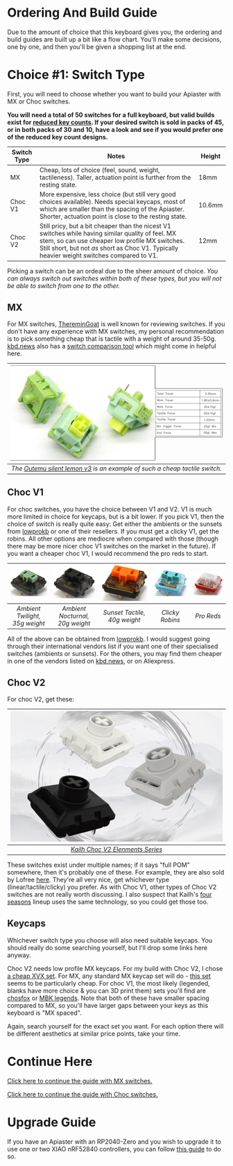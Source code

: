 # Ordering And Build Guide

Due to the amount of choice that this keyboard gives you, the ordering and build guides are built up a bit like a flow chart. You'll make some decisions, one by one, and then you'll be given a shopping list at the end.

# Choice #1: Switch Type

First, you will need to choose whether you want to build your Apiaster with MX or Choc switches. 

**You will need a total of 50 switches for a full keyboard, but valid builds exist for [reduced key counts](). If your desired switch is sold in packs of 45, or in both packs of 30 and 10, have a look and see if you would prefer one of the reduced key count designs.**

| Switch Type | Notes | Height |
|----|---- |----|
| MX | Cheap, lots of choice (feel, sound, weight, tactileness). Taller, actuation point is further from the resting state. |18mm |
| Choc V1| More expensive, less choice (but still very good choices available). Needs special keycaps, most of which are smaller than the spacing of the Apiaster. Shorter, actuation point is close to the resting state. | 10.6mm |
| Choc V2| Still pricy, but a bit cheaper than the nicest V1 switches while having similar quality of feel. MX stem, so can use cheaper low profile MX switches. Still short, but not *as* short as Choc V1. Typically heavier weight switches compared to V1. | 12mm |

Picking a switch can be an ordeal due to the sheer amount of choice. *You can always switch out switches within both of these types, but you will not be able to switch from one to the other.*

## MX
For MX switches, [ThereminGoat](https://github.com/ThereminGoat/switch-scores) is well known for reviewing switches. If you don't have any experience with MX switches, my personal recommendation is to pick something cheap that is tactile with a weight of around 35-50g. [kbd.news](https://kbd.news/) also has a [switch comparison tool](https://kbd.news/switch/MX-5-pins) which might come in helpful here.

|![Outemu Silent Lemon](../images/ordering-guide/outemu-silent-lemon.png)| 
|:--:| 
| *The [Outemu silent lemon v3](https://www.aliexpress.com/item/1005007140434837.html) is an example of such a cheap tactile switch.* |

## Choc V1
For choc switches, you have the choice between V1 and V2. V1 is much more limited in choice for keycaps, but is a bit lower. If you pick V1, then the choice of switch is really quite easy: Get either the ambients or the sunsets from [lowprokb](https://lowprokb.ca/collections/switches) or one of their resellers. If you must get a clicky V1, get the robins. All other options are mediocre when compared with those (though there may be more nicer choc V1 switches on the market in the future). If you want a cheaper choc V1, I would recommend the pro reds to start.

|![Twilight](../images/ordering-guide/twilight.png) |![Nocturnal](../images/ordering-guide/nocturnal.png) |![Sunset](../images/ordering-guide/sunset.png) |![Robin](../images/ordering-guide/robin.png) |![Pro Red](../images/ordering-guide/pro-red.png) |
| :--: | :--: | :--: | :--: | :--: | 
| *Ambient Twilight, 35g weight* | *Ambient Nocturnal, 20g weight* | *Sunset Tactile, 40g weight* | *Clicky Robins* |*Pro Reds* |

All of the above can be obtained from [lowprokb](https://lowprokb.ca/collections/switches). I would suggest going through their international vendors list if you want one of their specialised switches (ambients or sunsets). For the others, you may find them cheaper in one of the vendors listed on [kbd.news](https://kbd.news/vendors/switch), or on Aliexpress.

## Choc V2

For choc V2, get these:

|![Kailh Choc V2 Elenments Series](../images/ordering-guide/elenments.png)| 
|:--:| 
| *[Kailh Choc V2 Elenments Series](https://www.aliexpress.us/item/3256807071072267.html)* |

These switches exist under multiple names; if it says "full POM" somewhere, then it's probably one of these. For example, they are also sold by Lofree [here](https://www.lofree.co/collections/switches). They're all very nice, get whichever type (linear/tactile/clicky) you prefer. As with Choc V1, other types of Choc V2 switches are not really worth discussing. I also suspect that Kailh's [four seasons](https://www.aliexpress.us/item/3256807506486516.html) lineup uses the same technology, so you could get those too.

## Keycaps

Whichever switch type you choose will also need suitable keycaps. You should really do some searching yourself, but I'll drop some links here anyway.

 Choc V2 needs low profile MX keycaps. For my build with Choc V2, I chose [a cheap XVX set](https://www.aliexpress.us/item/3256808009058126.html). For MX, any standard MX keycap set will do - [this set](https://www.aliexpress.com/item/1005005386897424.html) seems to be particularly cheap. For choc V1, the most likely (legended, blanks have more choice \& you can 3D print them) sets you'll find are [chosfox](https://www.aliexpress.us/item/3256805104770064.html) or [MBK legends](https://fkcaps.com/keycaps/mbk/legend-40s). Note that both of these have smaller spacing compared to MX, so you'll have larger gaps between your keys as this keyboard is "MX spaced".

 Again, search yourself for the exact set you want. For each option there will be different aesthetics at similar price points, take your time.

# Continue Here

[Click here to continue the guide with MX switches.](./mx-ordering-guide/mcu.md)

[Click here to continue the guide with Choc switches.](./choc-ordering-guide/mcu.md)

# Upgrade Guide

If you have an Apiaster with an RP2040-Zero and you wish to upgrade it to use one or two XIAO nRF52840 controllers, you can follow [this guide](./mcu-upgrade-guide.md) to do so.
